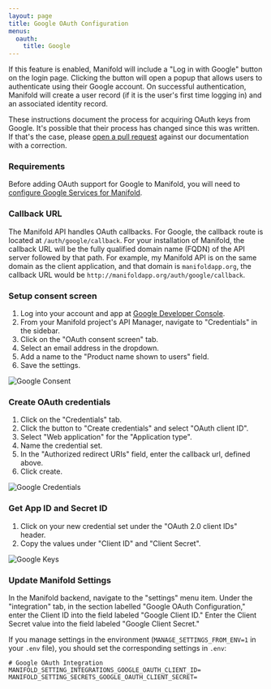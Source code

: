 ```yaml
---
layout: page
title: Google OAuth Configuration
menus: 
  oauth:
    title: Google
---
```


If this feature is enabled, Manifold will include a "Log in with Google" button on the login page. Clicking the button will open a popup that allows users to authenticate using their Google account. On successful authentication, Manifold will create a user record \(if it is the user's first time logging in\) and an associated identity record.

These instructions document the process for acquiring OAuth keys from Google. It's possible that their process has changed since this was written. If that's the case, please [open a pull request](https://github.com/ManifoldScholar/manifold-docs/pulls) against our documentation with a correction.

### Requirements

Before adding OAuth support for Google to Manifold, you will need to [configure Google Services for Manifold](/contents/configuration/google_services/README.md).

### Callback URL

The Manifold API handles OAuth callbacks. For Google, the callback route is located at `/auth/google/callback`. For your installation of Manifold, the callback URL will be the fully qualified domain name \(FQDN\) of the API server followed by that path. For example, my Manifold API is on the same domain as the client application, and that domain is `manifoldapp.org`, the callback URL would be `http://manifoldapp.org/auth/google/callback`.

### Setup consent screen

1. Log into your account and app at [Google Developer Console](https://console.developers.google.com/).
2. From your Manifold project's API Manager, navigate to "Credentials" in the sidebar.
3. Click on the "OAuth consent screen" tab.
4. Select an email address in the dropdown.
5. Add a name to the "Product name shown to users" field.
6. Save the settings.

![Google Consent](/_assets/google-consent.png)


### Create OAuth credentials

1. Click on the "Credentials" tab.
2. Click the button to "Create credentials" and select "OAuth client ID".
3. Select "Web application" for the "Application type".
4. Name the credential set.
5. In the "Authorized redirect URIs" field, enter the callback url, defined above.
6. Click create.

![Google Credentials](/_assets/google-credentials.png)

### Get App ID and Secret ID

1. Click on your new credential set under the "OAuth 2.0 client IDs" header.
2. Copy the values under "Client ID" and "Client Secret".

![Google Keys](/_assets/google-keys.png)

### Update Manifold Settings

In the Manifold backend, navigate to the "settings" menu item. Under the "integration" tab, in the section labelled "Google OAuth Configuration," enter the Client ID into the field labeled "Google Client ID." Enter the Client Secret value into the field labeled "Google Client Secret." 

If you manage settings in the environment \(`MANAGE_SETTINGS_FROM_ENV=1` in your `.env` file\), you should set the corresponding settings in `.env`:

```
# Google OAuth Integration
MANIFOLD_SETTING_INTEGRATIONS_GOOGLE_OAUTH_CLIENT_ID=
MANIFOLD_SETTING_SECRETS_GOOGLE_OAUTH_CLIENT_SECRET=
```




